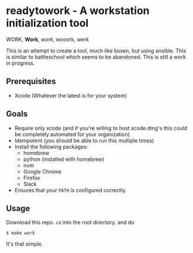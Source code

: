 # readytowork - A workstation initialization tool

WORK, **Work**, _work_, wooork, werk

This is an attempt to create a tool, much like boxen, but using ansible. This
is similar to battleschool which seems to be abandoned. This is still a work in
progress.

## Prerequisites

* Xcode (Whatever the latest is for your system)

## Goals

* Require only xcode (and if you're willing to host xcode.dmg's this could be
  completely automated for your organization)
* Idempotent (you should be able to run this multiple times)
* Install the following packages:
    * homebrew
    * python (installed with homebrew)
    * nvm
    * Google Chrome
    * Firefox
    * Slack
* Ensures that your `PATH` is configured correctly.

## Usage

Download this repo. `cd` into the root directory. and do

```
$ make work
```

It's that simple.
